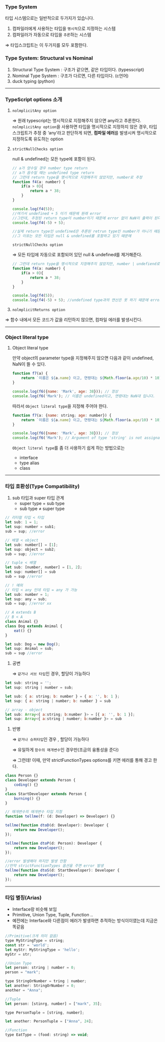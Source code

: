 ### Type System

타입 시스템으로는 일반적으로 두가지가 있습니다.

1. 컴파일러에게 사용하는 타입을 `명시적`으로 지정하는 시스템
2. 컴파일러가 자동으로 타입을 `추론`하는 시스템  

⇒ 타입스크립트는 이 두가지를 모두 포함한다.

### Type System: Structural vs Nominal

1. Structural Type System : 구조가 같으면, 같은 타입이다. (typesscript)
2. Nominal Type System  : 구조가 다르면, 다른 타입이다. (c언어)
3. duck typing (python)

---

### TypeScript options 소개

1.  `nolmplicitAny option`

    ⇒ 원래 typescript는 명시적으로 지정해주지 않으면 any라고 추론한다. `nolmplicitAny option`을 사용하면 타입을 명시적으로 지정하지 않은 경우, 타입스크립트가 추정 중 ‘any’라고 판단하게 되면, **컴파일 에러**를 발생시켜 명시적으로 지정하도록 유도하는 option
   
    
2. `strictNullChecks option`

	null & undefined는 모든 type에 포함이 된다.
    
    ```jsx
    // a가 양수일 경우 number type return
    // a가 음수일 때는 undefined type return
    // 그런데 return type을 명시적으로 지정해주지 않았지만, number로 추정
    function f4(a: number) {
    	if(a > 0){
    		return a * 38;
    	}
    }
    
    console.log(f4(5));
    //여기서 undefined + 5 이기 때문에 원래 error
    //그런데, 추정된 return type이 number이기 때문에 error 없이 NaN이 출력이 된다.
    console.log(f4(-5) + 5); 
    
    //실제 return type인 undefined은 추론된 retrun type인 number가 아니기 때문에 에러가 발생해야 하는데 그냥 넘어감
    //그 이유는 모든 타입은 null & undefined를 포함하고 있기 때문에
    ```
    
    `strictNullChecks option`
    
    ⇒ 모든 타입에 자동으로 포함되어 있던 null & undefined를 제거해준다.
    
    ```jsx
    // 그런데 return type을 명시적으로 지정해주지 않았지만, number | undefiend로 추정
    function f4(a: number) {
    	if(a > 0){
    		return a * 38;
    	}
    }
    
    console.log(f4(5));
    console.log(f4(-5) + 5); //undefined type과의 연산은 못 하기 때문에 error 발생
    ```
    

3. `nolmplicitReturns option`

⇒ 함수 내에서 모든 코드가 값을 리턴하지 않으면, 컴파일 에러를 발생시킨다.

---

### Object literal type

1. Object literal type
    
    만약 object의 parameter type을 지정해주지 않으면 다음과 같이 undefined, NaN이 뜰 수 있다.
    
    ```jsx
    function f7(a) {
    	return `이름은 ${a.name} 이고, 연령대는 ${Math.floor(a.age/10) * 10}대 입니다.`
    }
    
    console.log(f6({name: 'Mark', age: 38})); // 정상
    console.log(f6('Mark'); // 이름은 undefined이고, 연령대는 NaN대 입니다.
    ```
    
    따라서 `Object literal type`을 지정해 주어야 한다.
    
    ```jsx
    function f7(a: {name: string; age: number}) {
    	return `이름은 ${a.name} 이고, 연령대는 ${Math.floor(a.age/10) * 10}대 입니다.`
    }
    
    console.log(f6({name: 'Mark', age: 38})); // 정상
    console.log(f6('Mark'); // Argument of type 'string' is not assignable to parameter of type {name: string; age: number}
    ```
    
    `Object literal type`를 좀 더 사용하기 쉽게 하는 방법으로는
    
    - interface
    - type alias
    - class

---

### 타입 호환성(Type Compatibility)

1. sub 타입과 super 타입 관계
    - super type = sub type
    - sub type ≠ super type

```jsx
// 리터럴 타입 < 타입
let sub: 1 = 1;
let sup: number = sub1;
sub = sup; //error

// 배열 < object
let sub: number[] = [1];
let sup: object = sub2;
sub = sup; //error

// tuple < 배열
let sub: [number, number] = [1, 2];
let sup: number[] = sub
sub = sup //error

// ! 예외
// 타입 < any 인데 타입 = any 가 가능
let sub: number = 1;
let sup: any = sub;
sub = sup; //error xx

// A extends B
// B < A
class Animal {}
class Dog extends Animal {
	eat() {}
}

let sub: Dog = new Dog();
let sup: Animal = sub;
sub = sup //error
```

1. 공변
    
    ⇒ `같거나 서브 타입`인 경우, 할당이 가능하다
    

```jsx
let sub: string = '';
let sup: string | number = sub;

let sub: { a: string; b: number } = { a: '', b: 1 };
let sup: { a: string | number; b: number } = sub

// array - object
let sub: Array<{ a:string; b:number }> = [{ a: '', b: 1 }];
let sup: Array<{ a:string | number; b:number }> = sub
```

1. 반병
    
    ⇒ `같거나 슈퍼타입`인 경우 , 할당이 가능하다
    
    ⇒ 유일하게 `함수의 매개변수`인 경우만(조금의 융통성을 준다)
    
    ⇒ 그런데! 이때, 만약 strictFunctionTypes options를 키면 에러를 통해 경고 한다.
    

```jsx
class Person {}
class Developer extends Person {
	coding() {}
}
class StartDeveloper extends Person {
	burning() {}
}

// 매개변수의 매개변수 타입 지정
function tellme(f: (d: Developer) => Developer) {}

tellme(function dtoD(d: Developer): Developer {
	return new Developer();
});

tellme(function dtoP(d: Person): Developer {
	return new Developer();
});

//error 발생해야 하지만 발생 안함
//만약 strictFunctionTypes 옵션을 주면 error 발생
tellme(function dtoS(d: StartDeveloper): Developer {
	return new Developer();
});
```

---

### 타입 별칭(Arias)

- Interface랑 비슷해 보임
- Primitive, Union Type, Tuple, Function ..
- 예전에는 Interface와 다른점이 에러가 발생하면 추적하는 방식이이였는데 지금은 똑같음

```jsx
//Primitive(크게 의미 없음)
type MyStringType = string;
const str = 'world';
let myStr: MyStringType = 'hello';
myStr = str;

//Union Type
let person: string | number = 0;
person = "mark";

type StringOrNumber = tring | number;
let another: StringOrNumber = 0;
another = "Anna";

//Tuple
let person: [stinrg, number] = ["mark", 35];

type PersonTuple = [string, number];

let another: PersonTuple = ["Anna", 24];

//Function
type EatType = (food: string) => void;
```
